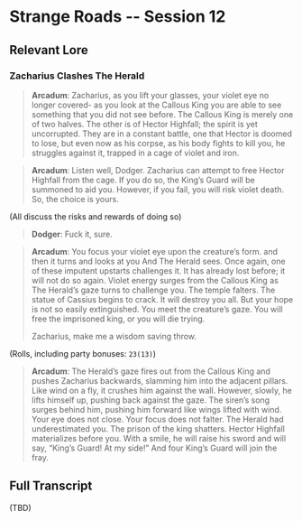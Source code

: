 # Strange Roads -- Session 12

## Relevant Lore

### Zacharius Clashes The Herald

> **Arcadum**: Zacharius, as you lift your glasses, your violet eye no longer covered- as you look at the Callous King you are able to see something that you did not see before. The Callous King is merely one of two halves. The other is of Hector Highfall; the spirit is yet uncorrupted. They are in a constant battle, one that Hector is doomed to lose, but even now as his corpse, as his body fights to kill you, he struggles against it, trapped in a cage of violet and iron. 

> **Arcadum**: Listen well, Dodger. Zacharius can attempt to free Hector Highfall from the cage. If you do so, the King’s Guard will be summoned to aid you. However, if you fail, you will risk violet death. So, the choice is yours.

(All discuss the risks and rewards of doing so)

> **Dodger**: Fuck it, sure.

> **Arcadum**: You focus your violet eye upon the creature’s form. and then it turns and looks at you And The Herald sees. Once again, one of these imputent upstarts challenges it. It has already lost before; it will not do so again. Violet energy surges from the Callous King as The Herald’s gaze turns to challenge you. The temple falters. The statue of Cassius begins to crack. It will destroy you all. But your hope is not so easily extinguished. You meet the creature’s gaze. You will free the imprisoned king, or you will die trying.
>
> Zacharius, make me a wisdom saving throw.

(Rolls, including party bonuses: `23(13)`)

> **Arcadum**: The Herald’s gaze fires out from the Callous King and pushes Zacharius backwards, slamming him into the adjacent pillars. Like wind on a fly, it crushes him against the wall. However, slowly, he lifts himself up, pushing back against the gaze. The siren’s song surges behind him, pushing him forward like wings lifted with wind. Your eye does not close. Your focus does not falter. The Herald had underestimated you. The prison of the king shatters. Hector Highfall materializes before you. With a smile, he will raise his sword and will say, “King’s Guard! At my side!” And four King’s Guard will join the fray.

## Full Transcript

(TBD)
